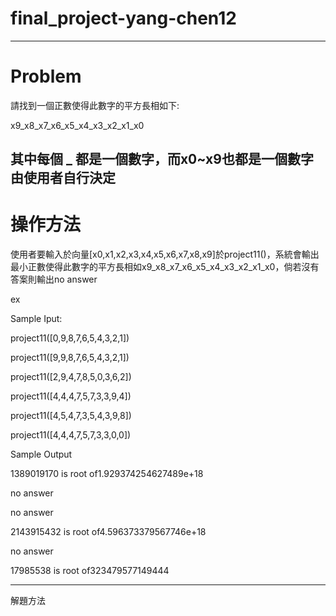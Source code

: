 # final_project-yang-chen12
-----------------------------------------------------------------------------------------------------------------------------------------------------------------------------------
# Problem

請找到一個正數使得此數字的平方長相如下:

x9_x8_x7_x6_x5_x4_x3_x2_x1_x0

其中每個 _ 都是一個數字，而x0~x9也都是一個數字由使用者自行決定
---------------------------------------------------------------------------------------------------------------------------------------------------------------------------------

# 操作方法

使用者要輸入於向量[x0,x1,x2,x3,x4,x5,x6,x7,x8,x9]於project11()，系統會輸出最小正數使得此數字的平方長相如x9_x8_x7_x6_x5_x4_x3_x2_x1_x0，倘若沒有答案則輸出no answer

ex

Sample Iput:

project11([0,9,8,7,6,5,4,3,2,1])

project11([9,9,8,7,6,5,4,3,2,1])

project11([2,9,4,7,8,5,0,3,6,2])

project11([4,4,4,7,5,7,3,3,9,4])

project11([4,5,4,7,3,5,4,3,9,8])

project11([4,4,4,7,5,7,3,3,0,0])

Sample Output

1389019170 is root of1.929374254627489e+18

no answer

no answer

2143915432 is root of4.596373379567746e+18

no answer

17985538 is root of323479577149444

-----------------------------------------------------------------------------------------------------------------------------------------------------------------------------------
解題方法

    
